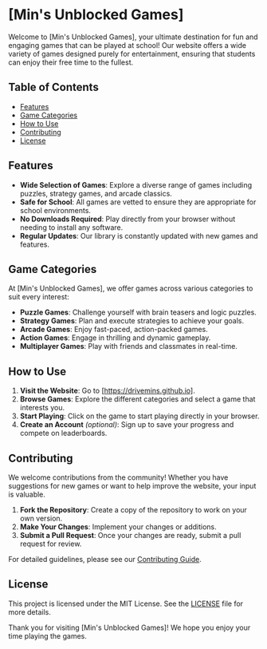 # [Min's Unblocked Games]

Welcome to [Min's Unblocked Games], your ultimate destination for fun and engaging games that can be played at school! Our website offers a wide variety of games designed purely for entertainment, ensuring that students can enjoy their free time to the fullest.

## Table of Contents

- [Features](#features)
- [Game Categories](#game-categories)
- [How to Use](#how-to-use)
- [Contributing](#contributing)
- [License](#license)

## Features

- **Wide Selection of Games**: Explore a diverse range of games including puzzles, strategy games, and arcade classics.
- **Safe for School**: All games are vetted to ensure they are appropriate for school environments.
- **No Downloads Required**: Play directly from your browser without needing to install any software.
- **Regular Updates**: Our library is constantly updated with new games and features.

## Game Categories

At [Min's Unblocked Games], we offer games across various categories to suit every interest:

- **Puzzle Games**: Challenge yourself with brain teasers and logic puzzles.
- **Strategy Games**: Plan and execute strategies to achieve your goals.
- **Arcade Games**: Enjoy fast-paced, action-packed games.
- **Action Games**: Engage in thrilling and dynamic gameplay.
- **Multiplayer Games**: Play with friends and classmates in real-time.

## How to Use

1. **Visit the Website**: Go to [https://drivemins.github.io].
2. **Browse Games**: Explore the different categories and select a game that interests you.
3. **Start Playing**: Click on the game to start playing directly in your browser.
4. **Create an Account** *(optional)*: Sign up to save your progress and compete on leaderboards.

## Contributing

We welcome contributions from the community! Whether you have suggestions for new games or want to help improve the website, your input is valuable.

1. **Fork the Repository**: Create a copy of the repository to work on your own version.
2. **Make Your Changes**: Implement your changes or additions.
3. **Submit a Pull Request**: Once your changes are ready, submit a pull request for review.

For detailed guidelines, please see our [Contributing Guide](CONTRIBUTING.md).

## License

This project is licensed under the MIT License. See the [LICENSE](LICENSE) file for more details.

Thank you for visiting [Min's Unblocked Games]! We hope you enjoy your time playing the games.
